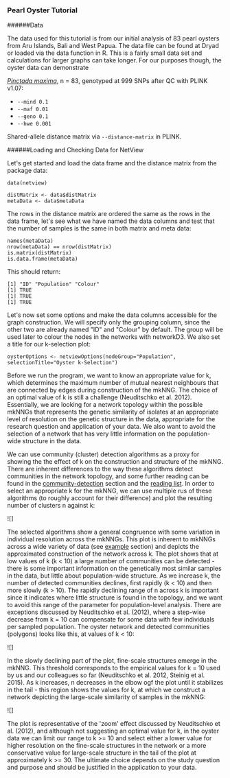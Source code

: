 ### Pearl Oyster Tutorial

######Data

The data used for this tutorial is from our initial analysis of 83 pearl oysters from Aru Islands, Bali and West Papua. The data file can be found at Dryad or loaded via the data function in R. This is a fairly small data set and calculations for larger graphs can take longer. For our purposes though, the oyster data can demonstrate 

[*Pinctada maxima*](http://dx.doi.org/10.5061/dryad.p3b3f), n = 83, genotyped at 999 SNPs after QC with PLINK v1.07:

* `--mind 0.1`
* `--maf 0.01`
* `--geno 0.1`
* `--hwe 0.001`

Shared-allele distance matrix via `--distance-matrix` in PLINK.

######Loading and Checking Data for NetView

Let's get started and load the data frame and the distance matrix from the package data:

```
data(netview)

distMatrix <- data$distMatrix
metaData <- data$metaData
```

The rows in the distance matrix are ordered the same as the rows in the data frame, let's see what we have named the data columns and test that the number of samples is the same in both matrix and meta data:

```
names(metaData)
nrow(metaData) == nrow(distMatrix)
is.matrix(distMatrix)
is.data.frame(metaData)
```

This should return:

```
[1] "ID" "Population" "Colour" 
[1] TRUE
[1] TRUE
[1] TRUE
```

Let's now set some options and make the data columns accessible for the graph construction. We will specify only the grouping column, since the other two are already named "ID" and "Colour" by default. The group will be used later to colour the nodes in the networks with networkD3. We also set a title for our k-selection plot:

```
oysterOptions <- netviewOptions(nodeGroup="Population", selectionTitle="Oyster k-Selection")
```

Before we run the program, we want to know an appropriate value for k, which determines the maximum number of mutual nearest neighbours that are connected by edges during construction of the mkNNG. The choice of an optimal value of k is still a challenge (Neuditschko et al. 2012). Essentially, we are looking for a network topology within the possible mkNNGs that represents the genetic similarity of isolates at an appropriate level of resolution on the genetic structure in the data, appropriate for the research question and application of your data. We also want to avoid the selection of a network that has very little information on the population-wide structure in the data. 

We can use community (cluster) detection algorithms as a proxy for showing the the effect of k on the construction and structure of the mkNNG. There are inherent differences to the way these algorithms detect communities in the network topology, and some further reading can be found in the [community-detection]() section and the [reading list](). In order to select an appropriate k for the mkNNG, we can use multiple rus of these algorithms (to roughly account for their difference) and plot the resulting number of clusters n against k:

![]

The selected algorithms show a general congruence with some variation in individual resolution across the mkNNGs. This plot is inherent to mkNNGs across a wide variety of data (see [example]() section) and depicts the approximated construction of the network across k. The plot shows that at low values of k (k < 10) a large number of communities can be detected - there is some important information on the genetically most similar samples in the data, but little about population-wide structure. As we increase k, the number of detected communities declines, first rapidly (k < 10) and then more slowly (k > 10). The rapidly declining range of n across k is important since it indicates where little structure is found in the topology, and we want to avoid this range of the parameter for population-level analysis. There are exceptions discussed by Neuditschko et al. (2012), where a step-wise decrease from k = 10 can compensate for some data with few individuals per sampled population. The oyster network and detected communities (polygons) looks like this, at values of k < 10:

![]

In the slowly declining part of the plot, fine-scale structures emerge in the mkNNG. This threshold corresponds to the empirical values for k = 10 used by us and our colleagues so far (Neuditschko et al. 2012, Steinig et al. 2015). As k increases, n decreases in the elbow ogf the plot until it stabilizes in the tail - this region shows the values for k, at which we construct a network depicting the large-scale similarity of samples in the mkNNG:

![]

The plot is representative of the 'zoom' effect discussed by Neuditschko et al. (2012), and although not suggesting an optimal value for k, in the oyster data we can limit our range to k >= 10 and select either a lower value for higher resolution on the fine-scale structures in the network or a more conservative value for large-scale structure in the tail of the plot at approximately k >= 30. The ultimate choice depends on the study question and purpose and should be justified in the application to your data.






